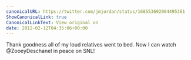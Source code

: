 ```yaml
---
canonicalURL: https://twitter.com/jmjordan/status/168553692004495361
ShowCanonicalLink: true
CanonicalLinkText: View original on
date: 2012-02-12T04:35:06+00:00
---
```

Thank goodness all of my loud relatives went to bed. Now I can watch @ZooeyDeschanel in peace on SNL!